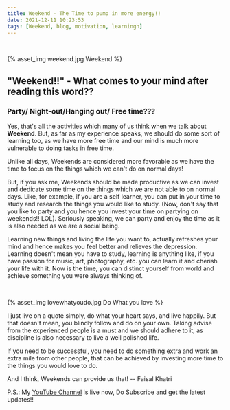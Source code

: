 ```yaml
---
title: Weekend - The Time to pump in more energy!!
date: 2021-12-11 10:23:53
tags: [Weekend, blog, motivation, learningh]
---
```


<p>&nbsp;</p>
{% asset_img weekend.jpg Weekend %}

## "Weekend!!" - What comes to your mind after reading this word??

### Party/ Night-out/Hanging out/ Free time???

Yes, that's all the activities which many of us think when we talk about **Weekend**.
But, as far as my experience speaks, we should do some sort of learning too, as we have more free time and our mind is much more vulnerable to doing tasks in free time.

Unlike all days, Weekends are considered more favorable as we have the time to focus on the things which we can't do on normal days!

But, if you ask me, Weekends should be made productive as we can invest and dedicate some time on the things which we are not able to on normal days.
Like, for example, if you are a self learner, you can put in your time to study and research the things you would like to study. (Now, don't say that you like to party and you hence you invest your time on partying on weekends!! LOL).
Seriously speaking, we can party and enjoy the time as it is also needed as we are a social being.

Learning new things and living the life you want to, actually refreshes your mind and hence makes you feel better and relieves the depression. Learning doesn't mean you have to study, learning is anything like, if you have passion for music, art, photography, etc. you can learn it and cherish your life with it. Now is the time, you can distinct yourself from world and achieve something you were always thinking of.

<p>&nbsp;</p>
{% asset_img lovewhatyoudo.jpg Do What you love %}

I just live on a quote simply, do what your heart says, and live happily. But that doesn't mean, you blindly follow and do on your own. Taking advise from the experienced people is a must and we should adhere to it, as discipline is also necessary to live a well polished life.

If you need to be successful, you need to do something extra and work an extra mile from other people, that can be achieved by investing more time to the things you would love to do.

And I think, Weekends can provide us that!
-- Faisal Khatri

P.S.: My [YouTube Channel][ytlink] is live now, Do Subscribe and get the latest updates!!

<p>&nbsp;</p>

[ytlink]: https://www.youtube.com/channel/UCZ2Qyl9lCZdrFdzuMk3TLVQ
